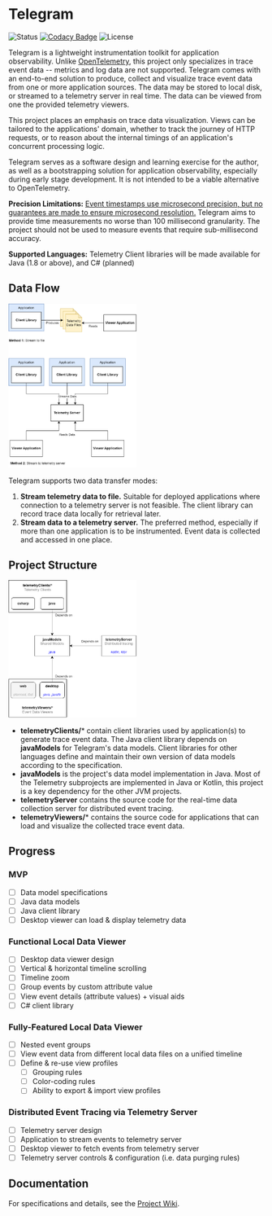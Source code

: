 # Telegram
![Status](https://img.shields.io/badge/Status-In%20Development-orange?style=flat)
[![Codacy Badge](https://app.codacy.com/project/badge/Grade/56470462eddf4415b7877e64f25f0259)](https://app.codacy.com/gh/dark-comet/Telegram/dashboard?utm_source=gh&utm_medium=referral&utm_content=&utm_campaign=Badge_grade)
![License](https://img.shields.io/badge/License-MIT-blue?style=flat) 


Telegram is a lightweight instrumentation toolkit for application observability. Unlike [OpenTelemetry](https://opentelemetry.io/),
this project only specializes in trace event data -- metrics and log data are not supported. Telegram comes with an end-to-end 
solution to produce, collect and visualize trace event data from one or more application sources. The data may be stored to local disk, 
or streamed to a telemetry server in real time. The data can be viewed from one the provided telemetry viewers.

This project places an emphasis on trace data visualization. Views can be tailored to the applications' domain, whether to track the 
journey of HTTP requests, or to reason about the internal timings of an application's concurrent processing logic.

Telegram serves as a software design and learning exercise for the author, as well as a bootstrapping solution for application observability, 
especially during early stage development. It is not intended to be a viable alternative to OpenTelemetry. 

**Precision Limitations:** <u>Event timestamps use microsecond precision, but no guarantees are made to ensure microsecond resolution.</u> 
Telegram aims to provide time measurements no worse than 100 millisecond granularity. The project should not be used to measure events that require
sub-millisecond accuracy.

**Supported Languages:** Telemetry Client libraries will be made available for Java (1.8 or above), and C# (planned)

## Data Flow
<img src="docs/src/data-flow.png" alt="drawing" width="50%"/>

Telegram supports two data transfer modes:
1. **Stream telemetry data to file.** Suitable for deployed applications where connection to a telemetry server is not feasible. The client library 
can record trace data locally for retrieval later. 
2. **Stream data to a telemetry server.** The preferred method, especially if more than one application is to be instrumented. Event data is
collected and accessed in one place.

## Project Structure
<img src="docs/src/project-structure.png" alt="drawing" width="50%"/>

 - **telemetryClients/*** contain client libraries used by application(s) to generate trace event data. The Java client library depends on **javaModels** 
for Telegram's data models. Client libraries for other languages define and maintain their own version of data models according to the specification.
 - **javaModels** is the project's data model implementation in Java. Most of the Telemetry subprojects are implemented in Java or Kotlin, 
this project is a key dependency for the other JVM projects.
 - **telemetryServer** contains the source code for the real-time data collection server for distributed event tracing.
 - **telemetryViewers/*** contains the source code for applications that can load and visualize the collected trace event data.

## Progress
### MVP
 - [ ] Data model specifications
 - [ ] Java data models
 - [ ] Java client library
 - [ ] Desktop viewer can load & display telemetry data

### Functional Local Data Viewer
 - [ ] Desktop data viewer design
 - [ ] Vertical & horizontal timeline scrolling
 - [ ] Timeline zoom
 - [ ] Group events by custom attribute value
 - [ ] View event details (attribute values) + visual aids
 - [ ] C# client library

### Fully-Featured Local Data Viewer
 - [ ] Nested event groups
 - [ ] View event data from different local data files on a unified timeline
 - [ ] Define & re-use view profiles
     - [ ] Grouping rules
     - [ ] Color-coding rules
     - [ ] Ability to export & import view profiles

### Distributed Event Tracing via Telemetry Server
 - [ ] Telemetry server design
 - [ ] Application to stream events to telemetry server
 - [ ] Desktop viewer to fetch events from telemetry server
 - [ ] Telemetry server controls & configuration (i.e. data purging rules)

## Documentation
For specifications and details, see the [Project Wiki](https://github.com/dark-comet/Telegram/wiki).
